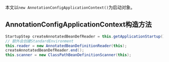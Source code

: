 本文以`new AnnotationConfigApplicationContext()`为启动对象。

## AnnotationConfigApplicationContext构造方法



```java
StartupStep createAnnotatedBeanDefReader = this.getApplicationStartup().start("spring.context.annotated-bean-reader.create");
// 额外会创建StandardEnvironment
this.reader = new AnnotatedBeanDefinitionReader(this);
createAnnotatedBeanDefReader.end();
this.scanner = new ClassPathBeanDefinitionScanner(this);
```

